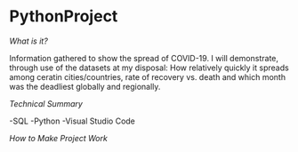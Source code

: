 # PythonProject

*What is it?*

Information gathered to show the spread of COVID-19. I will demonstrate, through use of the datasets at my disposal: How relatively quickly it spreads among ceratin cities/countries, rate of recovery vs. death and which month was the deadliest globally and regionally.

*Technical Summary*

-SQL
-Python
-Visual Studio Code

*How to Make Project Work*

